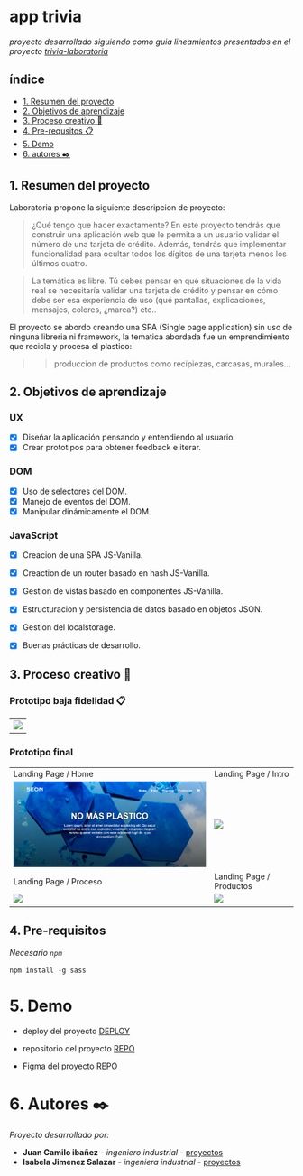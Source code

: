 # app trivia
_proyecto desarrollado siguiendo como guia lineamientos presentados en el proyecto [trivia-laboratoria](https://github.com/Laboratoria/bootcamp/tree/main/projects/01-card-validation)_ 

## índice
* [1. Resumen del proyecto](#1-resumen-del-proyecto)
* [2. Objetivos de aprendizaje](#2-objetivos-de-aprendizaje)
* [3. Proceso creativo 🔧](#3-proceso-creativo)
* [4. Pre-requsitos 📋](#4-pre-requisitos)
* [5. Demo](#5-demo)
* [6. autores ✒️](#5-autores)


## 1. Resumen del proyecto
Laboratoria propone la siguiente descripcion de proyecto:

> ¿Qué tengo que hacer exactamente? En este proyecto tendrás que construir una aplicación web que le permita a un usuario validar el número de una tarjeta de crédito. Además, tendrás que implementar funcionalidad para ocultar todos los dígitos de una tarjeta menos los últimos cuatro.

> La temática es libre. Tú debes pensar en qué situaciones de la vida real se necesitaría validar una tarjeta de crédito y pensar en cómo debe ser esa experiencia de uso (qué pantallas, explicaciones, mensajes, colores, ¿marca?) etc..

El proyecto se abordo creando una SPA (Single page application) sin uso de ninguna libreria ni framework, la tematica abordada fue un emprendimiento que recicla y procesa el plastico:

>> produccion de productos como recipiezas, carcasas, murales...

## 2. Objetivos de aprendizaje

### UX

- [x] Diseñar la aplicación pensando y entendiendo al usuario.
- [x] Crear prototipos para obtener feedback e iterar.

### DOM

- [x] Uso de selectores del DOM.
- [x] Manejo de eventos del DOM.
- [x] Manipular dinámicamente el DOM.

### JavaScript

- [x] Creacion de una SPA JS-Vanilla.
- [x] Creaction de un router basado en hash JS-Vanilla.
- [x] Gestion de vistas basado en componentes JS-Vanilla.
- [x] Estructuracion y persistencia de datos basado en objetos JSON.
- [x] Gestion del localstorage.
- [x] Buenas prácticas de desarrollo.


## 3. Proceso creativo 🔧

### Prototipo baja fidelidad 📋

<table>
    <tr>
        <td><img src="./assets/prototipos/prototipo-inicial.jpg" width=800 ></td>
    </tr>

</table>

### Prototipo final

<table>
    <tr>
        <td>Landing Page / Home</td>
        <td>Landing Page / Intro</td>
    </tr>
    <tr>
        <td><img src="./assets/prototype/landingPage-home.PNG" width=500 ></td>
        <td><img src="./assets/prototipos/landingPage-Intro.PNG" width=500 ></td>
    </tr>
    <tr>
        <td>Landing Page / Proceso</td>
        <td>Landing Page / Productos</td>
    </tr>
    <tr>
        <td><img src="./assets/prototipos/landingPage-proceso.PNG" width=500 ></td>
        <td><img src="./assets/prototipos/landingPage-productos.PNG" width=500 ></td>
    </tr>
 </table>


## 4. Pre-requisitos
_Necesario `npm`_

```
npm install -g sass
```


# 5. Demo 

* deploy del proyecto [DEPLOY](https://isabelajs.github.io/5EON/)


* repositorio del proyecto [REPO](https://github.com/isabelajs/5EON)
* Figma del proyecto [REPO](https://www.figma.com/file/fDLfcGee4FpbxD47yfnVPb/prototype?node-id=0%3A1)



# 6. Autores ✒️

_Proyecto desarrollado por:_

* **Juan Camilo ibañez** - *ingeniero industrial* - [proyectos](https://github.com/JuanC-JC)
* **Isabela Jimenez Salazar** - *ingeniera industrial* - [proyectos](https://github.com/isabelajs)